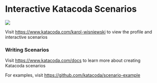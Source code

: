 # Interactive Katacoda Scenarios

[![](http://shields.katacoda.com/katacoda/karol-wisniewski/count.svg)](https://www.katacoda.com/karol-wisniewski "Get your profile on Katacoda.com")

Visit https://www.katacoda.com/karol-wisniewski to view the profile and interactive scenarios

### Writing Scenarios
Visit https://www.katacoda.com/docs to learn more about creating Katacoda scenarios

For examples, visit https://github.com/katacoda/scenario-example
